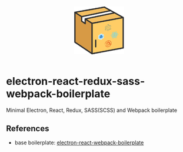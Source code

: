<p align="center">
  <img src="./docs/images/electron-react-webpack-boilerplate.png" width="135" align="center"><br><br>
</p>

# electron-react-redux-sass-webpack-boilerplate
Minimal Electron, React, Redux, SASS(SCSS) and Webpack boilerplate

## References
* base boilerplate: [electron-react-webpack-boilerplate](https://www.npmjs.com/package/electron-react-webpack-boilerplate)  

